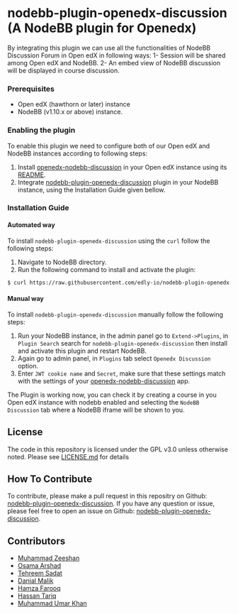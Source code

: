 # nodebb-plugin-openedx-discussion (A NodeBB plugin for Openedx)

By integrating this plugin we can use all the functionalities of NodeBB Discussion Forum in Open edX in following ways:
1- Session will be shared among Open edX and NodeBB.
2- An embed view of NodeBB discussion will be displayed in course discussion. 

### Prerequisites

* Open edX (hawthorn or later) instance
* NodeBB (v1.10.x or above) instance.

### Enabling the plugin

To enable this plugin we need to configure both of our Open edX and NodeBB instances according to following steps:

1. Install [openedx-nodebb-discussion](https://github.com/arbisoft/openedx-nodebb-discussion) in your Open edX instance using its [README](https://github.com/arbisoft/openedx-nodebb-discussion/blob/master/README.md). 
2. Integrate [nodebb-plugin-openedx-discussion](https://github.com/arbisoft/nodebb-plugin-openedx-discussion) plugin in your NodeBB instance, using the Installation Guide given bellow.


### Installation Guide

#### Automated way
To install `nodebb-plugin-openedx-discussion` using the `curl` follow the following steps:

1. Navigate to NodeBB directory.
2. Run the following command to install and activate the plugin:
```sh
$ curl https://raw.githubusercontent.com/edly-io/nodebb-plugin-openedx-discussion/master/install.sh | bash
```

#### Manual way
To install `nodebb-plugin-openedx-discussion` manually follow the following steps:

1. Run your NodeBB instance, in the admin panel go to `Extend->Plugins`, in `Plugin Search` search for `nodebb-plugin-openedx-discussion` then install and activate this plugin and restart NodeBB.
2. Again go to admin panel, in `Plugins` tab select `Openedx Discussion` option.
3. Enter `JWT cookie name` and `Secret`, make sure that these settings match with the settings of your [openedx-nodebb-discussion](https://github.com/arbisoft/openedx-nodebb-discussion) app.

The Plugin is working now, you can check it by creating a course in you Open edX instance with nodebb enabled and selecting the `NodeBB Discussion` tab where a NodeBB iframe will be shown to you. 

## License

The code in this repository is licensed under the GPL v3.0 unless otherwise noted. Please see [LICENSE.md](LICENSE.md) for details

## How To Contribute

To contribute, please make a pull request in this repositry on Github: [nodebb-plugin-openedx-discussion](https://github.com/arbisoft/nodebb-plugin-openedx-discussion). If you have any question or issue, please feel free to open an issue on Github: [nodebb-plugin-openedx-discussion](https://github.com/arbisoft/nodebb-plugin-openedx-discussion).


## Contributors

* [Muhammad Zeeshan](https://github.com/zee-pk)
* [Osama Arshad](https://github.com/asamolion)
* [Tehreem Sadat](https://github.com/tehreem-sadat)
* [Danial Malik](https://github.com/danialmalik)
* [Hamza Farooq](https://github.com/HamzaIbnFarooq)
* [Hassan Tariq](https://github.com/imhassantariq)
* [Muhammad Umar Khan](https://github.com/mumarkhan999)
